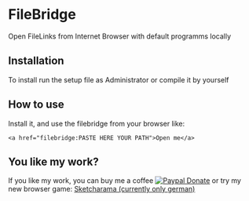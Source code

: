 # FileBridge
Open FileLinks from Internet Browser with default programms locally

## Installation
To install run the setup file as Administrator or compile it by yourself

## How to use
Install it, and use the filebridge from your browser like:
```
<a href="filebridge:PASTE HERE YOUR PATH">Open me</a>
```
## You like my work?

If you like my work, you can buy me a coffee [![Paypal Donate](https://img.shields.io/badge/Paypal-donate-blue.svg)](https://www.paypal.com/cgi-bin/webscr?cmd=_donations&business=simplyanamedude@gmail.com&lc=GB&item_name=Andreas%20Treubert&no_note=0&currency_code=EUR&bn=PP-DonationsBF:btn_donate_LG.gif:NonHostedGuest) or try my new browser game:
<a href="http://sketcharama.com/">Sketcharama (currently only german)</a> 

